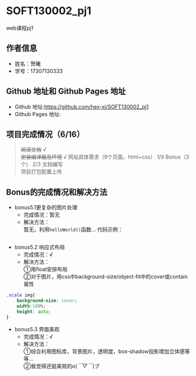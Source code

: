 # SOFT130002_pj1
web课程pj1


## 作者信息 
* 姓名：贺曦 
* 学号：17307130333  

## Github 地址和 Github Pages 地址
* Github 地址:<https://github.com/hex-xi/SOFT130002_pj1>
* Github Pages 地址:

## 项⽬完成情况（6/16）
> ~~阅读文档~~ √  
> ~~安装编译器及环境~~  √ 
> ⽹站具体需求（9个页面，html+css） 1/9 
> Bonus（3个） 2/3 
> 文档编写  
> 项目打包配置上传  

## Bonus的完成情况和解决⽅法
* bonus5.1更复杂的图⽚处理
    - 完成情况：暂无
    - 解决方法：  
暂无，利用`helloWorld()`函数...
代码示例：
```javascript
```

* bonus5.2 响应式布局
    - 完成情况：√ 
    - 解决方法：  
①用float安排布局  
②对于图片，用css中background-size/object-fit中的cover或contain属性
```css
.scale img{
    background-size: cover;
    width:100%;
    height: auto;
}
```

* bonus5.3 界⾯美观
    - 完成情况：√
    - 解决方法：  
①综合利用图标库，背景图片，透明度，box-shadow投影增加立体感等等...  
②我觉得还挺美观的o(*￣▽￣*)ブ



